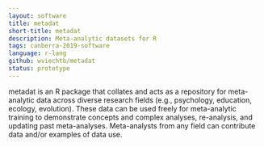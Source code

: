 ```yaml
---
layout: software
title: metadat
short-title: metadat
description: Meta-analytic datasets for R
tags: canberra-2019-software
language: r-lang
github: wviechtb/metadat
status: prototype
---
```

metadat is an R package that collates and acts as a repository for meta-analytic data across diverse research fields (e.g., psychology, education, ecology, evolution). These data can be used freely for meta-analytic training to demonstrate concepts and complex analyses, re-analysis, and updating past meta-analyses. Meta-analysts from any field can contribute data and/or examples of data use.